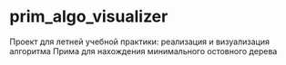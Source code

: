 # prim_algo_visualizer
Проект для летней учебной практики: реализация и визуализация алгоритма Прима для нахождения минимального остовного дерева
